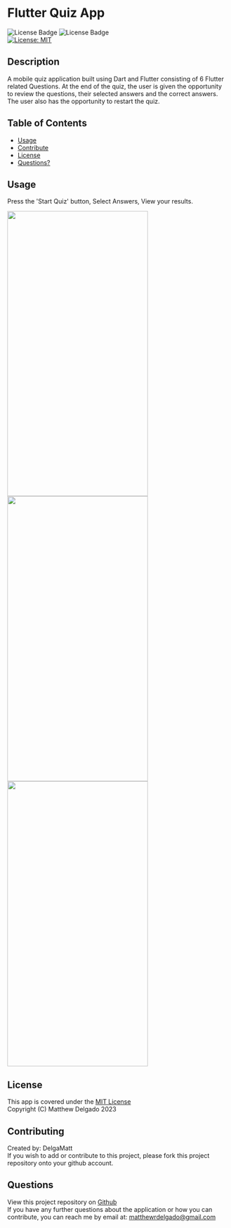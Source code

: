 # Flutter Quiz App
  ![License Badge](https://img.shields.io/badge/Flutter-02569B?style=flat&logo=flutter&logoColor=white)
  ![License Badge](https://img.shields.io/badge/Dart-0175C2?style=flat&logo=dart&logoColor=white)
  <br>
  [![License: MIT](https://img.shields.io/badge/License-MIT-yellow.svg)](https://opensource.org/licenses/MIT)

   ## Description
  A mobile quiz application built using Dart and Flutter consisting of 6 Flutter related Questions. At the end of the quiz, the user is given the opportunity to review the questions, their selected answers and the correct answers. The user also has the opportunity to restart the quiz.
  ## Table of Contents

  - [Usage](#usage)
  - [Contribute](#contributing)
  - [License](#license)
  - [Questions?](#questions)

  ## Usage
  Press the 'Start Quiz' button, Select Answers, View your results.

   <img src="https://github.com/DelgaMatt/Dice-Roller/assets/115049801/395c23ba-c398-4709-81c7-7942c343d177" width="320" height="650">
   <br>
   <img src="https://github.com/DelgaMatt/Dice-Roller/assets/115049801/a0f62631-044a-4e29-8865-155bdd709ac1" width="320" height="650">
   <br>
   <img src="https://github.com/DelgaMatt/Flutter-Quiz-App/assets/115049801/a05ff442-b190-49c0-84ee-15f0ff04f7e0" width="320" height="650">

  ## License
  This app is covered under the [MIT License](https://opensource.org/licenses/MIT)<br>
  Copyright (C) Matthew Delgado 2023
  ## Contributing
  Created by: DelgaMatt
  <br>
     If you wish to add or contribute to this project, please fork this project repository onto your github account.
  ## Questions
  View this project repository on [Github](https://github.com/DelgaMatt)<br>
  If you have any further questions about the application or how you can contribute, you can reach me by email at: matthewrdelgado@gmail.com
